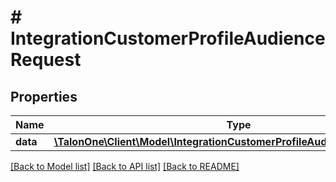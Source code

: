 # # IntegrationCustomerProfileAudienceRequest

## Properties

Name | Type | Description | Notes
------------ | ------------- | ------------- | -------------
**data** | [**\TalonOne\Client\Model\IntegrationCustomerProfileAudienceRequestItem[]**](IntegrationCustomerProfileAudienceRequestItem.md) |  | [optional] 

[[Back to Model list]](../../README.md#documentation-for-models) [[Back to API list]](../../README.md#documentation-for-api-endpoints) [[Back to README]](../../README.md)


